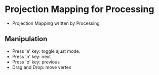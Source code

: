 # Projection Mapping for Processing

* Projection Mapping written by Processing


## Manipulation

* Press 'a' key: toggle ajust mode.
 * Press 'n' key: next
 * Press 'p' key: previous
 * Drag and Drop: move vertex
